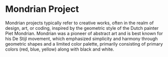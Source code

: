 # Mondrian Project
Mondrian projects typically refer to creative works, often in the realm of design, art, or coding, inspired by the geometric style of the Dutch painter Piet Mondrian. Mondrian was a pioneer of abstract art and is best known for his De Stijl movement, which emphasized simplicity and harmony through geometric shapes and a limited color palette, primarily consisting of primary colors (red, blue, yellow) along with black and white.
